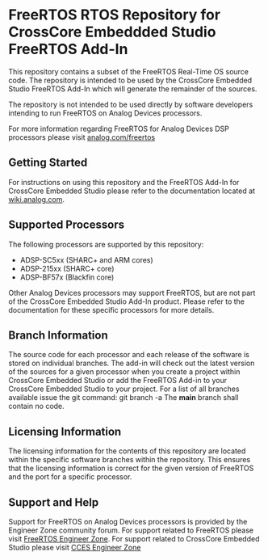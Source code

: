# FreeRTOS RTOS Repository for CrossCore Embeddded Studio FreeRTOS Add-In

This repository contains a subset of the FreeRTOS Real-Time OS source code.
The repository is intended to be used by the CrossCore Embedded Studio FreeRTOS Add-In which will generate the remainder of the sources.

The repository is not intended to be used directly by software developers intending to run FreeRTOS on Analog Devices processors.

For more information regarding FreeRTOS for Analog Devices DSP processors please visit [analog.com/freertos](http://www.analog.com/freertos)

## Getting Started
For instructions on using this repository and the FreeRTOS Add-In for CrossCore Embedded Studio please refer to the documentation located at [wiki.analog.com](https://wiki.analog.com/resources/tools-software/freertos/freertos-addin).

## Supported Processors
The following processors are supported by this repository:
* ADSP-SC5xx (SHARC+ and ARM cores)
* ADSP-215xx (SHARC+ core)
* ADSP-BF57x (Blackfin core)

Other Analog Devices processors may support FreeRTOS, but are not part of the CrossCore Embedded Studio Add-In product. Please refer to the documentation for these specific processors for more details.

## Branch Information
The source code for each processor and each release of the software is stored on individual branches.
The add-in will check out the latest version of the sources for a given processor when you create a project within CrossCore Embedded Studio or add the FreeRTOS Add-in to your CrossCore Embedded Studio to your project.
For a list of all branches available issue the git command: git branch -a
The **main** branch shall contain no code.

## Licensing Information
The licensing information for the contents of this repository are located within the specific software branches within the repository. This ensures that the licensing information is correct for the given version of FreeRTOS and the port for a specific processor.

## Support and Help
Support for FreeRTOS on Analog Devices processors is provided by the Engineer Zone community forum.
For support related to FreeRTOS please visit [FreeRTOS Engineer Zone](https://ez.analog.com/dsp/software-and-development-tools/freertos/).
For support related to CrossCore Embedded Studio please visit [CCES Engineer Zone](https://ez.analog.com/dsp/software-and-development-tools/cces/)
